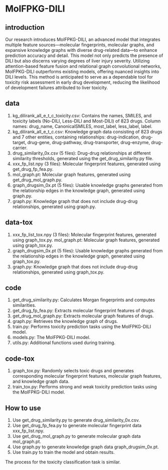 # MolFPKG-DILI

## introduction
Our research introduces MolFPKG-DILI, an advanced model that integrates multiple feature sources—molecular fingerprints, molecular graphs, and expansive knowledge graphs with diverse drug-related data—to enhance prediction accuracy and detail. This model not only predicts the presence of DILI but also discerns varying degrees of liver injury severity. Utilizing attention-based feature fusion and relational graph convolutional networks, MolFPKG-DILI outperforms existing models, offering nuanced insights into DILI levels. This method is anticipated to serve as a dependable tool for toxicity risk assessment in early drug development, reducing the likelihood of development failures attributed to liver toxicity.


## data
1. kg_dilirank_all_e_t_c_toxicity.csv: Contains the names, SMILES, and toxicity labels (No-DILI, Less-DILI and Most-DILI) of 823 drugs. Column names: drug_name, CanonicalSMILES, most_label, less_label, label.
2. kg_dilirank_all_e_t_c.csv: Knowledge graph data consisting of 823 drugs and 7 other entities, containing relationships: drug-indication, drug-target, drug-gene, drug-pathway, drug-transporter, drug-enzyme, drug-carrier.
3. drug_similarity_0x.csv (5 files): Drug-drug relationships at different similarity thresholds, generated using the get_drug_similarity.py file.
4. xxx_fp_list.npy (3 files): Molecular fingerprint features, generated using get_drug_fp_fea.py.
5. mol_graph.pt: Molecular graph features, generated using get_drug_mol_graph.py.
6. graph_drugsim_0x.pt (5 files): Usable knowledge graphs generated from the relationship edges in the knowledge graph, generated using graph.py.
7. graph.py: Knowledge graph that does not include drug-drug relationships, generated using graph.py.


## data-tox
1. xxx_fp_list_tox.npy (3 files): Molecular fingerprint features, generated using graph_tox.py.
mol_graph.pt: Molecular graph features, generated using graph_tox.py.
2. graph_drugsim_0x.pt (5 files): Usable knowledge graphs generated from the relationship edges in the knowledge graph, generated using graph_tox.py.
3. graph.py: Knowledge graph that does not include drug-drug relationships, generated using graph_tox.py.


## code
1. get_drug_similarity.py: Calculates Morgan fingerprints and computes similarities.
2. get_drug_fp_fea.py: Extracts molecular fingerprint features of drugs.
3. get_drug_mol_graph.py: Extracts molecular graph features of drugs.
4. graph.py: Retrieves the knowledge graph of drugs.
5. train.py: Performs toxicity prediction tasks using the MolFPKG-DILI model.
6. models.py: The MolFPKG-DILI model.
7. utils.py: Additional functions used during training.


## code-tox
1. graph_tox.py: Randomly selects toxic drugs and generates corresponding molecular fingerprint features, molecular graph features, and knowledge graph data.
2. train_tox.py: Performs strong and weak toxicity prediction tasks using the MolFPKG-DILI model.

## How to use
1. Use get_drug_similarity.py to generate drug_similarity_0x.csv.
2. Use get_drug_fp_fea.py to generate molecular fingerprint data xxx_fp_list.npy.
3. Use get_drug_mol_graph.py to generate molecular graph data mol_graph.pt.
4. Use graph.py to generate knowledge graph data graph_drugsim_0x.pt.
5. Use train.py to train the model and obtain results.

The process for the toxicity classification task is similar.